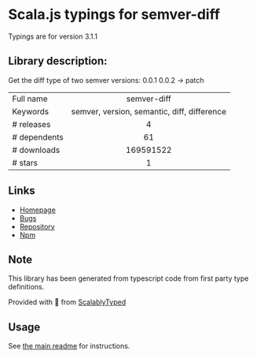 
# Scala.js typings for semver-diff

Typings are for version 3.1.1

## Library description:
Get the diff type of two semver versions: 0.0.1 0.0.2 → patch

|                    |                 |
| ------------------ | :-------------: |
| Full name          | semver-diff |
| Keywords           | semver, version, semantic, diff, difference |
| # releases         | 4 |
| # dependents       | 61 |
| # downloads        | 169591522 |
| # stars            | 1 |

## Links
- [Homepage](https://github.com/sindresorhus/semver-diff#readme)
- [Bugs](https://github.com/sindresorhus/semver-diff/issues)
- [Repository](https://github.com/sindresorhus/semver-diff)
- [Npm](https://www.npmjs.com/package/semver-diff)
    


## Note
This library has been generated from typescript code from first party type definitions.

Provided with :purple_heart: from [ScalablyTyped](https://github.com/oyvindberg/ScalablyTyped)

## Usage
See [the main readme](../../readme.md) for instructions.


